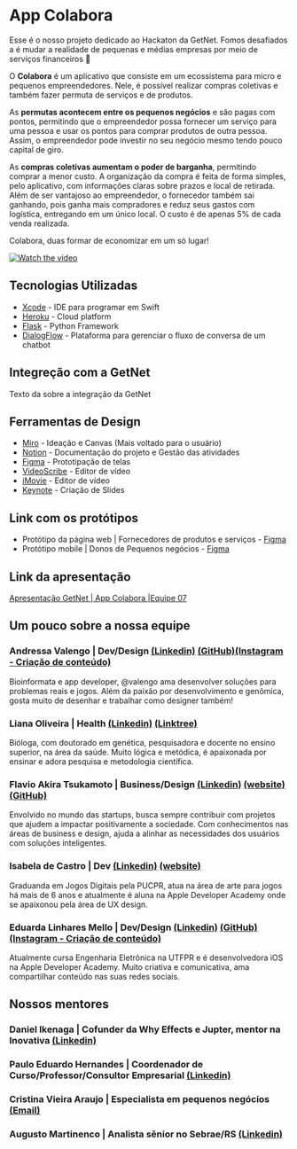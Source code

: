 # App Colabora
Esse é o nosso projeto dedicado ao Hackaton da GetNet. Fomos desafiados a é mudar a realidade de pequenas e médias empresas por meio de serviços financeiros 🏦

O **Colabora** é um aplicativo que consiste em um ecossistema para micro e pequenos empreendedores. Nele, é possível realizar compras coletivas e também fazer permuta de serviços e de produtos. 

As **permutas acontecem entre os pequenos negócios** e são pagas com pontos, permitindo que o empreendedor possa fornecer um serviço para uma pessoa e usar os pontos para comprar produtos de outra pessoa. Assim, o empreendedor pode investir no seu negócio mesmo tendo pouco capital de giro.

As **compras coletivas aumentam o poder de barganha**, permitindo comprar a menor custo. A organização da compra é feita de forma simples, pelo aplicativo, com informações claras sobre prazos e local de retirada. Além de ser vantajoso ao empreendedor, o fornecedor também sai ganhando, pois ganha mais compradores e reduz seus gastos com logística, entregando em um único local. O custo é de apenas 5% de cada venda realizada. 

Colabora, duas formar de economizar em um só lugar!

[![Watch the video](https://i.imgur.com/qwXK0xR.png)](https://youtu.be/r2n9ZKJ80AM)

## Tecnologias Utilizadas

* [Xcode](https://developer.apple.com/xcode/) - IDE para programar em Swift
* [Heroku](https://www.heroku.com/) - Cloud platform
* [Flask](https://flask.palletsprojects.com/en/1.1.x/) - Python Framework
* [DialogFlow](https://dialogflow.com/) - Plataforma para gerenciar o fluxo de conversa de um chatbot

## Integreção com a GetNet

Texto da sobre a integração da GetNet

## Ferramentas de Design

* [Miro](https://miro.com/) - Ideação e Canvas (Mais voltado para o usuário)
* [Notion](https://www.notion.so/) - Documentação do projeto e Gestão das atividades
* [Figma](https://www.figma.com/) - Prototipação de telas
* [VideoScribe](https://www.videoscribe.co/en) - Editor de vídeo
* [iMovie](https://www.apple.com/imovie/) - Editor de vídeo
* [Keynote](https://www.apple.com/keynote/) - Criação de Slides


## Link com os protótipos

* Protótipo da página web | Fornecedores de produtos e serviços - [Figma](https://xd.adobe.com/view/cfe70679-eb17-46f5-4585-8f5d0bb46405-b9d6/)
* Protótipo mobile | Donos de Pequenos negócios - [Figma](https://www.notion.so/Nossos-Links-400a95f7343a4eff99794305673e5234#c893c91f39044a46b2bf1d1e29b50768)

## Link da apresentação 
[Apresentação GetNet | App Colabora |Equipe 07](https://www.notion.so/Nossos-Links-400a95f7343a4eff9)

## Um pouco sobre a nossa equipe

### Andressa Valengo | Dev/Design [(Linkedin)](https://www.linkedin.com/in/valengo/) [(GitHub)](https://github.com/valengo)[(Instagram - Criação de conteúdo)](https://www.instagram.com/andycompartilha/)
Bioinformata e app developer, @valengo ama desenvolver soluções para problemas reais e jogos. Além da paixão por desenvolvimento e genômica, gosta muito de desenhar e trabalhar como designer também!
### Liana Oliveira | Health [(Linkedin)](https://www.linkedin.com/in/liana-oliveira/) [(Linktree)](https://linktr.ee/liana_oliveira)
Bióloga, com doutorado em genética, pesquisadora e docente no ensino superior, na área da saúde. Muito lógica e metódica, é apaixonada por ensinar e adora pesquisa e metodologia científica.
### Flavio Akira Tsukamoto | Business/Design [(Linkedin)](https://www.linkedin.com/in/akiratsu/) [(website)](https://akiratsukamoto.com/) [(GitHub)](https://github.com/akirapresident)
Envolvido no mundo das startups, busca sempre contribuir com projetos que ajudem a impactar positivamente a sociedade. Com conhecimentos nas áreas de business e design, ajuda a alinhar as necessidades dos usuários com soluções inteligentes. 
### Isabela de Castro | Dev [(Linkedin)](https://www.linkedin.com/in/isa-castro/) [(website)](https://isacastro.me/)
Graduanda em Jogos Digitais pela PUCPR, atua na área de arte para jogos há mais de 6 anos e atualmente é aluna na Apple Developer Academy onde se apaixonou pela área de UX design.
### Eduarda Linhares Mello | Dev/Design [(Linkedin)](https://www.linkedin.com/in/dudamello/) [(GitHub)](https://github.com/dudamello) [(Instagram - Criação de conteúdo)](https://www.instagram.com/dudadev/)
Atualmente cursa Engenharia Eletrônica na UTFPR e é desenvolvedora iOS na Apple Developer Academy. Muito criativa e comunicativa, ama compartilhar conteúdo nas suas redes sociais.


## Nossos mentores

### Daniel Ikenaga | Cofunder da Why Effects e Jupter, mentor na Inovativa  [(Linkedin)](https://www.linkedin.com/in/ikenaga/)
### Paulo Eduardo Hernandes | Coordenador de Curso/Professor/Consultor Empresarial [(Linkedin)](https://www.linkedin.com/in/paulo-eduardo-hernandes-1604121/)
### Cristina Vieira Araujo | Especialista em pequenos negócios [(Email)](cristina.araujo@sebrae.com.br)
### Augusto Martinenco | Analista sênior no Sebrae/RS [(Linkedin)](https://www.linkedin.com/in/amartinenco/)
